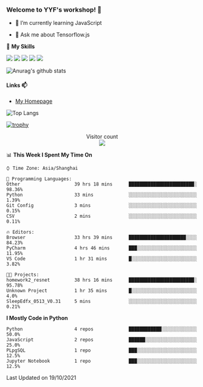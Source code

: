 ### Welcome to YYF's workshop! 👋

<!--
**YifeiYang210/YifeiYang210** is a ✨ _special_ ✨ repository because its `README.md` (this file) appears on your GitHub profile.

Here are some ideas to get you started:

- 🔭 I’m currently working on ...
- 🌱 I’m currently learning ...
- 👯 I’m looking to collaborate on ...
- 🤔 I’m looking for help with ...
- 💬 Ask me about ...
- 📫 How to reach me: ...
- 😄 Pronouns: ...
- ⚡ Fun fact: ...
-->

- 🌱 I’m currently learning JavaScript

- 💬 Ask me about Tensorflow.js

🌟 **My Skills**
<!-- [![](https://img.shields.io/badge/{徽标标题}-{徽标内容}-{徽标颜色}.svg)]({linkUrl}) -->

![](https://img.shields.io/badge/-Python-3f7fbd?logo=Python&logoColor=fff)
![](https://img.shields.io/badge/-DeepLearning-3f7fbd?logo=Pandas&logoColor=fff)
![](https://img.shields.io/badge/-Wechat-3f7fbd?logo=Wechat&logoColor=fff)
![](https://img.shields.io/badge/-C%2B%2B-3f7fbd?logo=C%2B%2B&logoColor=fff)
![](https://img.shields.io/badge/-JavaScript-3f7fbd?logo=JavaScript&logoColor=fff)

![Anurag's github stats](https://github-readme-stats.vercel.app/api?username=YifeiYang210&theme=maroongold)



#### Links 📫

* [My Homepage](https://YifeiYang210.github.io/blog/)

![Top Langs](https://github-readme-stats.vercel.app/api/top-langs/?username=YifeiYang210&hide=roff,c)

[![trophy](https://github-profile-trophy.vercel.app/?username=YifeiYang210&theme=dracula&row=2&column=3)](https://github.com/ryo-ma/github-profile-trophy)

<p align="center"> 
  Visitor count<br>
  <img src="https://profile-counter.glitch.me/YifeiYang210/count.svg" />
</p>

<!--START_SECTION:waka-->
📊 **This Week I Spent My Time On** 

```text
⌚︎ Time Zone: Asia/Shanghai

💬 Programming Languages: 
Other                    39 hrs 18 mins      ████████████████████████░   98.36% 
Python                   33 mins             ░░░░░░░░░░░░░░░░░░░░░░░░░   1.39% 
Git Config               3 mins              ░░░░░░░░░░░░░░░░░░░░░░░░░   0.15% 
CSV                      2 mins              ░░░░░░░░░░░░░░░░░░░░░░░░░   0.11%

🔥 Editors: 
Browser                  33 hrs 39 mins      █████████████████████░░░░   84.23% 
PyCharm                  4 hrs 46 mins       ███░░░░░░░░░░░░░░░░░░░░░░   11.95% 
VS Code                  1 hr 31 mins        █░░░░░░░░░░░░░░░░░░░░░░░░   3.82%

🐱‍💻 Projects: 
homework2_resnet         38 hrs 16 mins      ████████████████████████░   95.78% 
Unknown Project          1 hr 35 mins        █░░░░░░░░░░░░░░░░░░░░░░░░   4.0% 
SleepEdfx_0513_V0.31     5 mins              ░░░░░░░░░░░░░░░░░░░░░░░░░   0.21%

```

**I Mostly Code in Python** 

```text
Python                   4 repos             ████████████░░░░░░░░░░░░░   50.0% 
JavaScript               2 repos             ██████░░░░░░░░░░░░░░░░░░░   25.0% 
PLpgSQL                  1 repo              ███░░░░░░░░░░░░░░░░░░░░░░   12.5% 
Jupyter Notebook         1 repo              ███░░░░░░░░░░░░░░░░░░░░░░   12.5%

```



 Last Updated on 19/10/2021
<!--END_SECTION:waka-->


